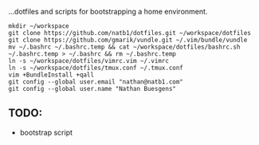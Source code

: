 ...dotfiles and scripts for bootstrapping a home environment.

```shell
mkdir ~/workspace
git clone https://github.com/natb1/dotfiles.git ~/workspace/dotfiles
git clone https://github.com/gmarik/vundle.git ~/.vim/bundle/vundle
mv ~/.bashrc ~/.bashrc.temp && cat ~/workspace/dotfiles/bashrc.sh ~/.bashrc.temp > ~/.bashrc && rm ~/.bashrc.temp
ln -s ~/workspace/dotfiles/vimrc.vim ~/.vimrc
ln -s ~/workspace/dotfiles/tmux.conf ~/.tmux.conf
vim +BundleInstall +qall
git config --global user.email "nathan@natb1.com"
git config --global user.name "Nathan Buesgens"
```

## TODO: 
- bootstrap script
